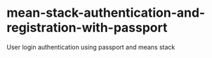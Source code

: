 # mean-stack-authentication-and-registration-with-passport
User login authentication using passport and means stack
